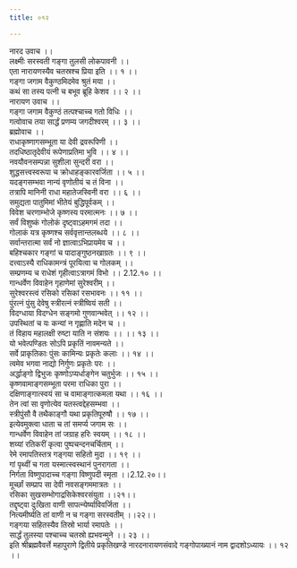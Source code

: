 ```yaml
---
title: ०१२

---
```

नारद उवाच ।।  
लक्ष्मीः सरस्वती गङ्गा तुलसी लोकपावनी ।।  
एता नारायणस्यैव चतस्रश्च प्रिया इति ।। १ ।।  
गङ्गा जगाम वैकुण्ठमिदमेव श्रुतं मया ।।  
कथं सा तस्य पत्नी च बभूव ब्रूहि केशव ।। २ ।।  
नारायण उवाच ।।  
गङ्गा जगाम वैकुण्ठं तत्पश्चाच्च गतो विधिः ।।  
गत्वोवाच तया सार्द्धं प्रणम्य जगदीश्वरम् ।। ३ ।।  
ब्रह्मोवाच ।।  
राधाकृष्णागसम्भूता या देवी द्रवरूपिणी ।।  
तदधिष्ठातृदेवीयं रूपेणाप्रतिमा भुवि ।। ४ ।।  
नवयौवनसम्पन्ना सुशीला सुन्दरी वरा ।।  
शुद्धसत्त्वस्वरूपा च क्रोधाहङ्कारवर्जिता ।। ५ ।।  
यदङ्गसम्भवा नान्यं वृणोतीयं च तं विना ।।  
तत्रापि मानिनी राधा महातेजस्विनी वरा ।। ६ ।।  
समुद्यता पातुमिमां भीतेयं बुद्धिपूर्वकम् ।।  
विवेश चरणाम्भोजे कृष्णस्य परमात्मनः ।। ७ ।।  
सर्वं विशुष्कं गोलोकं दृष्ट्वाऽहमगमं तदा ।।  
गोलाकं यत्र कृष्णश्च सर्ववृत्तान्तलब्धये ।। ८ ।।  
सर्वान्तरात्मा सर्वं नो ज्ञात्वाऽभिप्रायमेव च ।।  
बहिश्चकार गङ्गां च पादाङ्गुष्ठनखाग्रतः ।। ९ ।।  
दत्त्वाऽस्यै राधिकामन्त्रं पूरयित्वा च गोलकम् ।।  
सम्प्रणम्य च राधेशं गृहीत्वाऽत्रागमं विभो ।। 2.12.१० ।।  
गान्धर्वेण विवाहेन गृहाणेमां सुरेश्वरीम् ।।  
सुरेश्वरस्त्वं रसिको रसिकां रसभावनः ।। ११ ।।  
पुंरत्नं पुंसु देवेषु स्त्रीरत्नं स्त्रीष्वियं सती ।।  
विदग्धाया विदग्धेन सङ्गमो गुणवान्भवेत् ।। १२ ।।  
उपस्थितां च यः कन्यां न गृह्णाति मदेन च ।।  
तं विहाय महालक्षी रुष्टा याति न संशयः ।। ।। १३ ।।  
यो भवेत्पण्डितः सोऽपि प्रकृतिं नावमन्यते ।।  
सर्वे प्राकृतिकाः पुंसः कामिन्यः प्रकृतेः कलाः ।। १४ ।।  
त्वमेव भगवा नाद्यो निर्गुणः प्रकृतेः परः ।।  
अर्द्धाङ्गो द्विभुजः कृष्णोऽप्यर्धाङ्गेन चतुर्भुजः ।। १५ ।।  
कृष्णवामाङ्गसम्भूता परमा राधिका पुरा ।।  
दक्षिणाङ्गात्स्वयं सा च वामाङ्गात्कमला यथा ।। १६ ।।  
तेन त्वां सा वृणोत्येव यतस्त्वद्देहसम्भवा ।।  
स्त्रीपुंसौ वै तथैकाङ्गौ यथा प्रकृतिपूरुषौ ।। १७ ।।  
इत्येवमुक्त्वा धाता च तां समर्प्य जगाम सः ।।  
गान्धर्वेण विवाहेन तां जग्राह हरिः स्वयम् ।। १८ ।।  
शय्यां रतिकरीं कृत्वा पुष्पचन्दनचर्चिताम् ।।  
रेमे रमापतिस्तत्र गङ्गया सहितो मुदा ।। १९ ।।  
गां पृथ्वीं च गता यस्मात्स्वस्थानं पुनरागता ।।  
निर्गता विष्णुपादाच्च गङ्गा विष्णुपदी स्मृता ।।2.12.२०।।  
मूर्च्छां सम्प्राप सा देवी नवसङ्गममात्रतः ।।  
रसिका सुखसम्भोगाद्रसिकेश्वरसंयुता ।।२१।।  
तद्दृष्ट्वा दुःखिता वाणी सापत्न्येर्ष्याविवर्जिता ।।  
नित्यमीर्ष्यति तां वाणी न च गङ्गा सरस्वतीम् ।।२२।।  
गङ्गया सहितस्यैव तिस्रो भार्या रमापतेः ।।  
सार्द्धं तुलस्या पश्चाच्च चतस्रो ह्यभवन्मुने ।। २३ ।।  
इति श्रीब्रह्मवैवर्त्ते महापुराणे द्वितीये प्रकृतिखण्डे नारदनारायणसंवादे गङ्गोपाख्यानं नाम द्वादशोऽध्यायः ।। १२ ।।